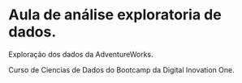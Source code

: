 # Aula de análise exploratoria de dados.

Exploração dos dados da AdventureWorks. 

Curso de Ciencias de Dados do Bootcamp da Digital Inovation One. 
